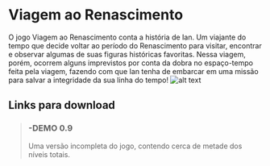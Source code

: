 
# Viagem ao Renascimento

  O jogo Viagem ao Renascimento conta a história de Ian. Um viajante do tempo que decide voltar ao período do Renascimento para visitar, encontrar e observar algumas de suas figuras históricas favoritas.
  Nessa viagem, porém, ocorrem alguns imprevistos por conta da dobra no espaço-tempo feita pela viagem, fazendo com que Ian tenha de embarcar em uma missão para salvar a integridade da sua linha do tempo!
![alt text](https://m.media-amazon.com/images/I/51H+Gwk9zvL._AC_SX425_.jpg)

## Links para download

>### -DEMO 0.9
>
> Uma versão incompleta do jogo, contendo cerca de metade dos níveis totais.
